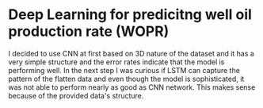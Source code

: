 # Deep Learning for predicitng well oil production rate (WOPR) 

I decided to use CNN at first based on 3D nature of the dataset and it has a very simple structure and the error rates indicate that the model is performing well.
In the next step I was curious if LSTM can capture the pattern of the flatten data and even though the model is sophisticated, it was not able to perform nearly as good as CNN network. This makes sense because of the provided data's structure.

